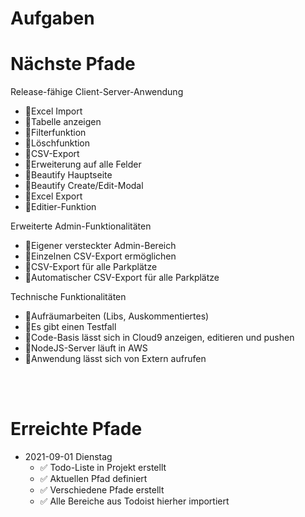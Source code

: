 # Aufgaben #

# Nächste Pfade ##
Release-fähige Client-Server-Anwendung
- 🚩Excel Import
- 🚩Tabelle anzeigen
- 🚩Filterfunktion
- 🚩Löschfunktion
- 🚩CSV-Export
- 🚩Erweiterung auf alle Felder
- 🚩Beautify Hauptseite 
- 🚩Beautify Create/Edit-Modal
- 🚩Excel Export
- 🚩Editier-Funktion

Erweiterte Admin-Funktionalitäten
- 🚩Eigener versteckter Admin-Bereich
- 🚩Einzelnen CSV-Export ermöglichen
- 🚩CSV-Export für alle Parkplätze
- 🚩Automatischer CSV-Export für alle Parkplätze

Technische Funktionalitäten
- 🚩Aufräumarbeiten (Libs, Auskommentiertes)
- 🚩Es gibt einen Testfall
- 🚩Code-Basis lässt sich in Cloud9 anzeigen, editieren und pushen
- 🚩NodeJS-Server läuft in AWS
- 🚩Anwendung lässt sich von Extern aufrufen

<br/><br/>

# Erreichte Pfade #

- 2021-09-01 Dienstag
  - ✅ Todo-Liste in Projekt erstellt
  - ✅ Aktuellen Pfad definiert
  - ✅ Verschiedene Pfade erstellt
  - ✅ Alle Bereiche aus Todoist hierher importiert